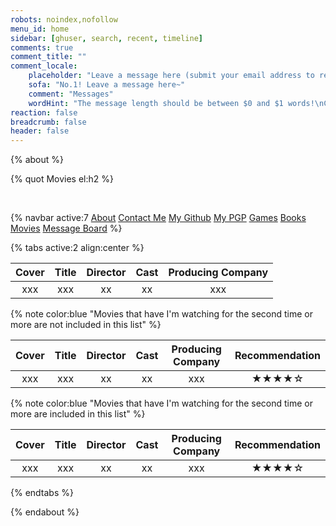 ```yaml
---
robots: noindex,nofollow
menu_id: home
sidebar: [ghuser, search, recent, timeline]
comments: true
comment_title: ""
comment_locale:
    placeholder: "Leave a message here (submit your email address to receive email notifications when someone replies)"
    sofa: "No.1! Leave a message here~"
    comment: "Messages"
    wordHint: "The message length should be between $0 and $1 words!\nCurrent number of words: $2"
reaction: false
breadcrumb: false
header: false
---
```


{% about %}

{% quot Movies el:h2 %}

<br/>

{% navbar active:7 [About](/en/) [Contact&nbsp;Me](/en/contact-me/) [My&nbsp;Github](/en/my-github/) [My&nbsp;PGP](/en/my-pgp/) [Games](/en/games/) [Books](/en/books/) [Movies](/en/movies/) [Message&nbsp;Board](/en/message-board/) %}

{% tabs active:2 align:center %}

<!-- tab Wish -->

| Cover | Title | Director | Cast | Producing Company |
|:-----:|:-----:|:--------:|:----:|:-----------------:|
|  xxx  |  xxx  |    xx    |  xx  |        xxx        |

<!-- tab Watching -->

{% note color:blue "Movies that have I'm watching for the second time or more are not included in this list" %}

| Cover | Title | Director | Cast | Producing Company | Recommendation |
|:-----:|:-----:|:--------:|:----:|:-----------------:|:--------------:|
|  xxx  |  xxx  |    xx    |  xx  |        xxx        |     ★★★★☆     |

<!-- tab Watched -->

{% note color:blue "Movies that have I'm watching for the second time or more are included in this list" %}

| Cover | Title | Director | Cast | Producing Company | Recommendation |
|:-----:|:-----:|:--------:|:----:|:-----------------:|:--------------:|
|  xxx  |  xxx  |    xx    |  xx  |        xxx        |     ★★★★☆     |

{% endtabs %}

{% endabout %}
